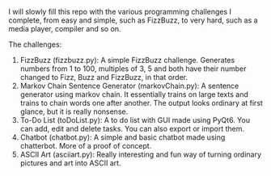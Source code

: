 I will slowly fill this repo with the various programming challenges I complete, from easy and simple, such as FizzBuzz, to very hard, such as a media player, compiler and so on.

The challenges:

1. FizzBuzz (fizzbuzz.py): A simple FizzBuzz challenge. Generates numbers from 1 to 100, multiples of 3, 5 and both have their number changed to Fizz, Buzz and FizzBuzz, in that order.
2. Markov Chain Sentence Generator (markovChain.py): A sentence generator using markov chain. It essentially trains on large texts and trains to chain words one after another. The output looks ordinary at first glance, but it is really nonsense.
3. To-Do List (toDoList.py): A to do list with GUI made using PyQt6. You can add, edit and delete tasks. You can also export or import them.
4. Chatbot (chatbot.py): A simple and basic chatbot made using chatterbot. More of a proof of concept.
5. ASCII Art (asciiart.py): Really interesting and fun way of turning ordinary pictures and art into ASCII art.
